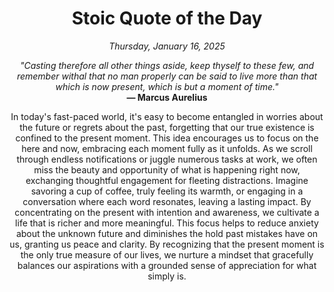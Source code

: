 <h1 align="center">Stoic Quote of the Day</h1>
<p align="center"><em>Thursday, January 16, 2025</em></p>
<p align="center">
    <em>"Casting therefore all other things aside, keep thyself to these few, and remember withal that no man properly can be said to live more than that which is now present, which is but a moment of time."</em><br>
    <strong>— Marcus Aurelius</strong>
</p>

<p align="center" style="max-width:600px;margin:0 auto;">
    In today's fast-paced world, it's easy to become entangled in worries about the future or regrets about the past, forgetting that our true existence is confined to the present moment. This idea encourages us to focus on the here and now, embracing each moment fully as it unfolds. As we scroll through endless notifications or juggle numerous tasks at work, we often miss the beauty and opportunity of what is happening right now, exchanging thoughtful engagement for fleeting distractions. Imagine savoring a cup of coffee, truly feeling its warmth, or engaging in a conversation where each word resonates, leaving a lasting impact. By concentrating on the present with intention and awareness, we cultivate a life that is richer and more meaningful. This focus helps to reduce anxiety about the unknown future and diminishes the hold past mistakes have on us, granting us peace and clarity. By recognizing that the present moment is the only true measure of our lives, we nurture a mindset that gracefully balances our aspirations with a grounded sense of appreciation for what simply is.
</p>
